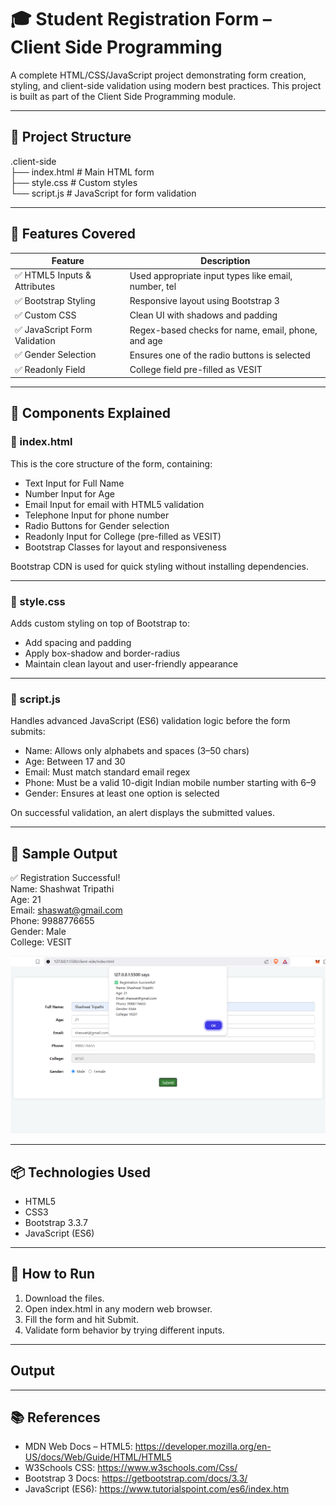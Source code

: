 # 🎓 Student Registration Form – Client Side Programming

A complete HTML/CSS/JavaScript project demonstrating form creation, styling, and client-side validation using modern best practices. This project is built as part of the Client Side Programming module.

---

## 📁 Project Structure

.client-side  
├── index.html      # Main HTML form  
├── style.css       # Custom styles  
└── script.js       # JavaScript for form validation

---

## 🚀 Features Covered

Feature                         | Description  
-------------------------------|-------------------------------------------------------------  
✅ HTML5 Inputs & Attributes     | Used appropriate input types like email, number, tel  
✅ Bootstrap Styling             | Responsive layout using Bootstrap 3  
✅ Custom CSS                   | Clean UI with shadows and padding  
✅ JavaScript Form Validation   | Regex-based checks for name, email, phone, and age  
✅ Gender Selection              | Ensures one of the radio buttons is selected  
✅ Readonly Field                | College field pre-filled as VESIT

---

## 🧱 Components Explained

### 🔹 index.html

This is the core structure of the form, containing:

- Text Input for Full Name  
- Number Input for Age  
- Email Input for email with HTML5 validation  
- Telephone Input for phone number  
- Radio Buttons for Gender selection  
- Readonly Input for College (pre-filled as VESIT)  
- Bootstrap Classes for layout and responsiveness  

Bootstrap CDN is used for quick styling without installing dependencies.

---

### 🔹 style.css

Adds custom styling on top of Bootstrap to:

- Add spacing and padding  
- Apply box-shadow and border-radius  
- Maintain clean layout and user-friendly appearance

---

### 🔹 script.js

Handles advanced JavaScript (ES6) validation logic before the form submits:

- Name: Allows only alphabets and spaces (3–50 chars)  
- Age: Between 17 and 30  
- Email: Must match standard email regex  
- Phone: Must be a valid 10-digit Indian mobile number starting with 6–9  
- Gender: Ensures at least one option is selected  

On successful validation, an alert displays the submitted values.

---

## 🧪 Sample Output

✅ Registration Successful!  
Name: Shashwat Tripathi  
Age: 21  
Email: shaswat@gmail.com  
Phone: 9988776655  
Gender: Male  
College: VESIT

![Screenshot of Output](image.png)

---

## 📦 Technologies Used

- HTML5  
- CSS3  
- Bootstrap 3.3.7  
- JavaScript (ES6)

---

## 📌 How to Run

1. Download the files.  
2. Open index.html in any modern web browser.  
3. Fill the form and hit Submit.  
4. Validate form behavior by trying different inputs.


---

## Output


---

## 📚 References

- MDN Web Docs – HTML5: https://developer.mozilla.org/en-US/docs/Web/Guide/HTML/HTML5  
- W3Schools CSS: https://www.w3schools.com/Css/  
- Bootstrap 3 Docs: https://getbootstrap.com/docs/3.3/  
- JavaScript (ES6): https://www.tutorialspoint.com/es6/index.htm
